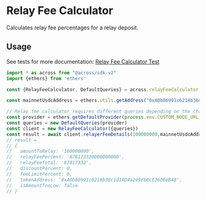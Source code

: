 # Relay Fee Calculator

Calculates relay fee percentages for a relay deposit.

## Usage

See tests for more documentation: [Relay Fee Calculator Test]("./relayFeeDetails.test.ts")

```ts
import * as across from "@across/sdk-v2"
import {ethers} from 'ethers'

const {RelayFeeCalculator, DefaultQueries} = across.relayFeeCalculator

const mainnetUsdcAddress = ethers.utils.getAddress("0xA0b86991c6218b36c1d19D4a2e9Eb0cE3606eB48")

// Relay fee calculator requires different queries depending on the chain, the default works with mainnet.
const provider = ethers.getDefaultProvider(process.env.CUSTOM_NODE_URL);
const queries = new DefaultQueries(provider)
const client = new RelayFeeCalculator({queries})
const result = await client.relayerFeeDetails(100000000,mainnetUsdcAddress)
// result =
// {
//   amountToRelay: '100000000',
//   relayFeePercent: '878173320000000000',
//   relayFeeTotal: '87817332',
//   discountPercent: 0,
//   feeLimitPercent: 0,
//   tokenAddress: '0xA0b86991c6218b36c1d19D4a2e9Eb0cE3606eB48',
//   isAmountTooLow: false
// }

```

